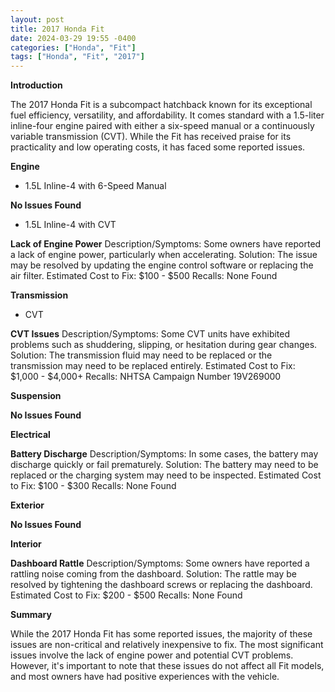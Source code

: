 ```yaml
---
layout: post
title: 2017 Honda Fit
date: 2024-03-29 19:55 -0400
categories: ["Honda", "Fit"]
tags: ["Honda", "Fit", "2017"]
---
```

**Introduction**

The 2017 Honda Fit is a subcompact hatchback known for its exceptional fuel efficiency, versatility, and affordability. It comes standard with a 1.5-liter inline-four engine paired with either a six-speed manual or a continuously variable transmission (CVT). While the Fit has received praise for its practicality and low operating costs, it has faced some reported issues.

**Engine**

* 1.5L Inline-4 with 6-Speed Manual

**No Issues Found**

* 1.5L Inline-4 with CVT

**Lack of Engine Power**
Description/Symptoms: Some owners have reported a lack of engine power, particularly when accelerating.
Solution: The issue may be resolved by updating the engine control software or replacing the air filter.
Estimated Cost to Fix: $100 - $500
Recalls: None Found

**Transmission**

* CVT

**CVT Issues**
Description/Symptoms: Some CVT units have exhibited problems such as shuddering, slipping, or hesitation during gear changes.
Solution: The transmission fluid may need to be replaced or the transmission may need to be replaced entirely.
Estimated Cost to Fix: $1,000 - $4,000+
Recalls: NHTSA Campaign Number 19V269000

**Suspension**

**No Issues Found**

**Electrical**

**Battery Discharge**
Description/Symptoms: In some cases, the battery may discharge quickly or fail prematurely.
Solution: The battery may need to be replaced or the charging system may need to be inspected.
Estimated Cost to Fix: $100 - $300
Recalls: None Found

**Exterior**

**No Issues Found**

**Interior**

**Dashboard Rattle**
Description/Symptoms: Some owners have reported a rattling noise coming from the dashboard.
Solution: The rattle may be resolved by tightening the dashboard screws or replacing the dashboard.
Estimated Cost to Fix: $200 - $500
Recalls: None Found

**Summary**

While the 2017 Honda Fit has some reported issues, the majority of these issues are non-critical and relatively inexpensive to fix. The most significant issues involve the lack of engine power and potential CVT problems. However, it's important to note that these issues do not affect all Fit models, and most owners have had positive experiences with the vehicle.
